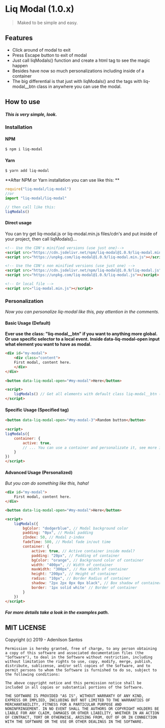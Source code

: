 # Liq Modal (1.0.x)
> Maked to be simple and easy.

## Features
- Click around of modal to exit
- Press Escape button to exit of modal
- Just call liqModals() function and create a html tag to see the magic happen
- Besides have now so much personalizations including inside of a container
- The big differential is that just with liqModals() and the tags with liq-modal__btn class in anywhere you can use the modal.

## How to use
##### This is very simple, look.

### Installation
#### NPM
```sh
$ npm i liq-modal
```
#### Yarn
```sh
$ yarn add liq-modal
```

**After NPM or Yarn installation you can use like this: **
```js
require("liq-modal/liq-modal")
//or
import "liq-modal/liq-modal"

// then call like this: 
liqModals()
```

#### Direct usage
You can try get liq-modal.js or liq-modal.min.js files/cdn's and put inside of your project, then call liqModals()...
```html
<!-- Use the CDN's minified versions (use just one)-->
<script src="https://cdn.jsdelivr.net/npm/liq-modal@1.0.9/liq-modal.min.js"></script>
<script src="https://unpkg.com/liq-modal@1.0.9/liq-modal.min.js"></script>

<!-- Use the CDN's non minified versions (use just one) -->
<script src="https://cdn.jsdelivr.net/npm/liq-modal@1.0.9/liq-modal.js"></script>
<script src="https://unpkg.com/liq-modal@1.0.9/liq-modal.js"></script>

<!-- Or local file -->
<script src="liq-modal.min.js"></script>
```

### Personalization
*Now you can personalize liq-modal like this, pay attention in the comments.*
#### Basic Usage (Default)
**Ever use the class: "liq-modal__btn" if you want to anything more global.**
**Or use specific selector to a local event.**
**Inside data-liq-modal-open input what element you want to have as modal.**
```html
<div id="my-modal">
	<div class="content">
	First modal, content here.
	</div>
</div>
  
<button data-liq-modal-open="#my-modal">Here</button>

<script>
	liqModals() // Get all elements with default class liq-modal__btn (Global)
</script>
```

#### Specific Usage (Specified tag)

```html
<button data-liq-modal-open="#my-modal-3">Random button</button>
  
<script>
liqModals({
	container: {
    	active: true,
		// ... You can use a container and personalizate it, see more in advanced use.
	}
})
</script>
```

#### Advanced Usage (Personalized)
*But you can do something like this, haha!*
```html
<div id="my-modal">
	First modal, content here.
</div>

<button data-liq-modal-open="#my-modal">Here</button>

<script>
	liqModals({
		bgColor: "dodgerblue", // Modal background color
		padding: "0px", // Modal padding
		zIndex: 50, // Modal z-index
		fadeTime: 500, // Modal fade in/out time
		container: {
			active: true, // Active container inside modal?
			padding: "20px", // Padding of container
			bgColor: "orange", // Background color of container
			width: "400px", // Width of container
			maxWidth: "300px", // Max Width of container
			height: "200px", // Height of container
			radius: "10px", // Border Radius of container
			shadow: "2px 2px 0px 0px black", // Box shadow of container 
			border: '1px solid white' // Border of container
		}
	})
</script>
```

##### For more details take a look in the examples path.

## MIT LICENSE

Copyright (c) 2019 - Adenilson Santos
```
Permission is hereby granted, free of charge, to any person obtaining
a copy of this software and associated documentation files (the
"Software"), to deal in the Software without restriction, including
without limitation the rights to use, copy, modify, merge, publish,
distribute, sublicense, and/or sell copies of the Software, and to
permit persons to whom the Software is furnished to do so, subject to
the following conditions:

The above copyright notice and this permission notice shall be
included in all copies or substantial portions of the Software.

THE SOFTWARE IS PROVIDED "AS IS", WITHOUT WARRANTY OF ANY KIND,
EXPRESS OR IMPLIED, INCLUDING BUT NOT LIMITED TO THE WARRANTIES OF
MERCHANTABILITY, FITNESS FOR A PARTICULAR PURPOSE AND
NONINFRINGEMENT. IN NO EVENT SHALL THE AUTHORS OR COPYRIGHT HOLDERS BE
LIABLE FOR ANY CLAIM, DAMAGES OR OTHER LIABILITY, WHETHER IN AN ACTION
OF CONTRACT, TORT OR OTHERWISE, ARISING FROM, OUT OF OR IN CONNECTION
WITH THE SOFTWARE OR THE USE OR OTHER DEALINGS IN THE SOFTWARE.
```